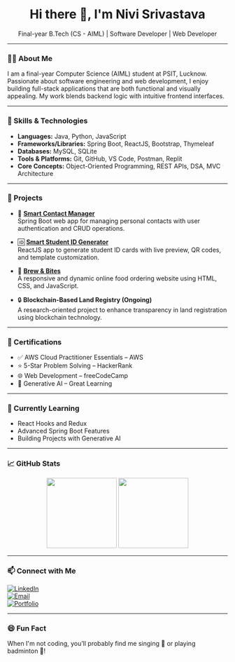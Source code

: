 <h1 align="center">Hi there 👋, I'm Nivi Srivastava</h1>
<p align="center">
  Final-year B.Tech (CS - AIML) | Software Developer | Web Developer
</p>

---

### 👩‍💻 About Me

I am a final-year Computer Science (AIML) student at PSIT, Lucknow. Passionate about software engineering and web development, I enjoy building full-stack applications that are both functional and visually appealing. My work blends backend logic with intuitive frontend interfaces.

---

### 💼 Skills & Technologies

- **Languages:** Java, Python, JavaScript  
- **Frameworks/Libraries:** Spring Boot, ReactJS, Bootstrap, Thymeleaf  
- **Databases:** MySQL, SQLite  
- **Tools & Platforms:** Git, GitHub, VS Code, Postman, Replit  
- **Core Concepts:** Object-Oriented Programming, REST APIs, DSA, MVC Architecture

---

### 🚀 Projects

- 🔐 **[Smart Contact Manager](https://github.com/nivi-srivastava/smart-contact-manager)**  
  Spring Boot web app for managing personal contacts with user authentication and CRUD operations.

- 🆔 **[Smart Student ID Generator](https://github.com/nivi-srivastava/student-id-generator)**  
  ReactJS app to generate student ID cards with live preview, QR codes, and template customization.

- 🍴 **[Brew & Bites](https://github.com/nivi-srivastava/brew-and-bites)**  
  A responsive and dynamic online food ordering website using HTML, CSS, and JavaScript.

- 🔒 **Blockchain-Based Land Registry (Ongoing)**  
  A research-oriented project to enhance transparency in land registration using blockchain technology.

---

### 📜 Certifications

- ✅ AWS Cloud Practitioner Essentials – AWS
- ⭐ 5-Star Problem Solving – HackerRank
- 🌐 Web Development – freeCodeCamp
- 🤖 Generative AI – Great Learning

---

### 🌱 Currently Learning

- React Hooks and Redux
- Advanced Spring Boot Features
- Building Projects with Generative AI

---

### 📈 GitHub Stats

<p align="center">
  <img src="https://github-readme-stats.vercel.app/api?username=nivi-srivastava&show_icons=true&theme=tokyonight" height="160" />
  <img src="https://github-readme-stats.vercel.app/api/top-langs/?username=nivi-srivastava&layout=compact&theme=tokyonight" height="160"/>
</p>

---

### 📫 Connect with Me

[![LinkedIn](https://img.shields.io/badge/LinkedIn-blue?logo=linkedin)](https://linkedin.com/in/nivi-srivastava)  
[![Email](https://img.shields.io/badge/Gmail-D14836?logo=gmail&logoColor=white)](mailto:nivi13sri@gmail.com)  
[![Portfolio](https://img.shields.io/badge/Portfolio-000?logo=web&logoColor=white)](https://your-portfolio-link.com)

---

### 😄 Fun Fact

When I'm not coding, you’ll probably find me singing 🎤 or playing badminton 🏸!

